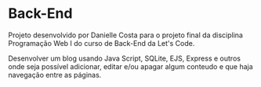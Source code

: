 # Back-End

Projeto desenvolvido por Danielle Costa para o projeto final da disciplina Programação Web I do curso de Back-End da Let's Code.

Desenvolver um blog usando Java Script, SQLite, EJS, Express e outros onde seja possível adicionar, editar e/ou apagar algum conteudo e que haja navegação entre as páginas.
